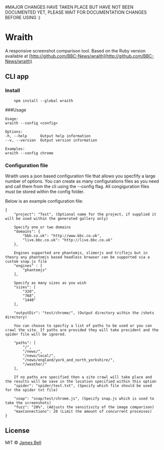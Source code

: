 #MAJOR CHANGES HAVE TAKEN PLACE BUT HAVE NOT BEEN DOCUMENTED YET, PLEASE WAIT FOR DOCUMENTATION CHANGES BEFORE USING :)

# Wraith
A responsive screenshot comparison tool.
Based on the Ruby version available at [http://github.com/BBC-News/wraith](http://github.com/BBC-News/wraith)

## CLI app

### Install

```
	npm install --global wraith
```

###Usage

	Usage:
	wraith --config <config>

	Options:
	-h, --help		Output help information
	--v, --version	Output version information

	Examples:
	wraith --config chrome

### Configuration file

Wraith uses a json based configuration file that allows you specfify a large number of options. You can create as many configurations files as you need and call them from the cli using the --config flag. All congiguration files must be stored within the config folder.

Below is an example configuration file:

	{
		"project": "Test", (Optional name for the project, if supplied it will be used within the generated gallery only)

		Specify one or two domains
		"domains": {
			"bbb.co.uk": "http://www.bbc.co.uk",
			"live.bbc.co.uk": "http://live.bbc.co.uk"
		},

		Engines supported are phantomjs, slimerjs and triflejs but in theory any phantomjs based headless browser can be supported via a custom snap.js file
		"engines" : [
			"phantomjs"
		],

		Specify as many sizes as you wish
		"sizes": [
			"320",
			"768",
			"1440"
		],

		"outputDir": "test/chrome/", (Output directory within the /shots directory)

		You can choose to specfiy a list of paths to be used or you can crawl the site. If paths are provided they will take precident and the spider file will be ignored.

		"paths": [
			"/",
			"/news/",
			"/news/local/",
			"/news/england/york_and_north_yorkshire/",
			"/weather/"
		],

		If no paths are specified then a site crawl will take place and the results will be save in the location specified within this option
		"spider": "spider/test.txt", (Specify which file should be used for the spider txt file)

		"snap": "snap/test/chrome.js", (Specify snap.js which is used to take the screenshots)
		"fuzz": "20%", (Adjusts the sensitivity of the image comparison)
		"maxConnections": 20 (Limit the amount of concurrent processes)
	}

## License

MIT © [James Bell](http://james-bell.co.uk)
